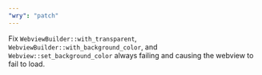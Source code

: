 ```yaml
---
"wry": "patch"
---
```


Fix `WebviewBuilder::with_transparent`, `WebviewBuilder::with_background_color`, and `Webview::set_background_color` always failing and causing the webview to fail to load.
